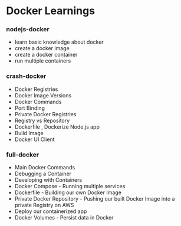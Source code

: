 # Docker Learnings

### nodejs-docker
- learn basic knowledge about docker
- create a docker image
- create a docker container
- run multiple containers

### crash-docker
- Docker Registries
- Docker Image Versions
- Docker Commands
- Port Binding
- Private Docker Registries
- Registry vs Repository
- Dockerfile , Dockerize Node.js app
- Build Image
- Docker UI Client

### full-docker
- Main Docker Commands
- Debugging a Container
- Developing with Containers
- Docker Compose - Running multiple services
- Dockerfile - Building our own Docker Image
- Private Docker Repository - Pushing our built Docker Image into a private Registry on AWS
- Deploy our containerized app
- Docker Volumes - Persist data in Docker